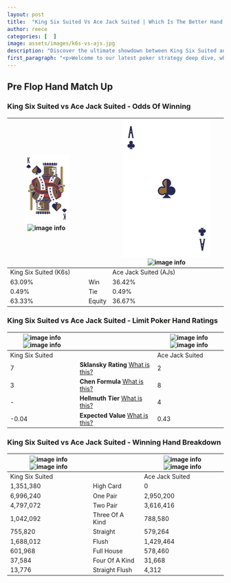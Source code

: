 ```yaml
---
layout: post
title:  "King Six Suited Vs Ace Jack Suited | Which Is The Better Hand In Poker? A Complete Guide"
author: reece
categories: [  ]
image: assets/images/k6s-vs-ajs.jpg
description: "Discover the ultimate showdown between King Six Suited and Ace Jack Suited in poker! Uncover the odds, strategies, and scenarios where one hand triumphs over the other. Get ready to up your poker game with this thrilling analysis."
first_paragraph: "<p>Welcome to our latest poker strategy deep dive, where we're pitting two distinct hands against each other in a high-stakes showdown: King Six Suited vs Ace Jack Suited.</p><p>In the dynamic world of poker, every decision counts, and knowing which hand holds the upper hand is key to your success at the table.</p><p>In this article, we'll dissect these two hands, explore the scenarios where one dominates the other, and equip you with the knowledge to make strategic choices that can tip the odds in your favor.</p><p>Get ready to unravel the intriguing dynamics of these poker hands and elevate your game to new heights.</p>"
---
```




[comment]: # (sp0)

## Pre Flop Hand Match Up

<div class="table hand-ratings" markdown="1"> 



### King Six Suited vs Ace Jack Suited - Odds Of Winning


    
| ![image info](assets/images/hand1/K.png) ![image info](assets/images/hand1/6s.png) |  | ![image info](assets/images/hand2/A.png) ![image info](assets/images/hand2/Js.png) |
| -------- | -------- | -------- |
| King Six Suited (K6s) |  | Ace Jack Suited (AJs) |
| 63.09% | Win | 36.42% |
| 0.49% | Tie | 0.49% |
| 63.33% | Equity | 36.67% |




[comment]: # (sp1)



### King Six Suited vs Ace Jack Suited - Limit Poker Hand Ratings


    
| ![image info](https://www.riverpairs.com/assets/images/hand1/K.png) ![image info](https://www.riverpairs.com/assets/images/hand1/6s.png) |  | ![image info](https://www.riverpairs.com/assets/images/hand2/A.png) ![image info](https://www.riverpairs.com/assets/images/hand2/Js.png) |
| -------- | -------- | -------- |
| King Six Suited |  | Ace Jack Suited |
| 7 | **Sklansky Rating** [What is this?](/sklansky-rating-explained) | 2 |
| 3 | **Chen Formula** [What is this?](/chen-formula-explained) | 8 |
| - | **Hellmuth Tier** [What is this?](/Hellmuth-tier-explained) | 4 |
| -0.04 | **Expected Value** [What is this?](/expected-value-explained) | 0.43 |




[comment]: # (sp2)



### King Six Suited vs Ace Jack Suited - Winning Hand Breakdown


    
| ![image info](https://www.riverpairs.com/assets/images/hand1/K.png) ![image info](https://www.riverpairs.com/assets/images/hand1/6s.png) |  | ![image info](https://www.riverpairs.com/assets/images/hand2/A.png) ![image info](https://www.riverpairs.com/assets/images/hand2/Js.png) |
| -------- | -------- | -------- |
| King Six Suited |  | Ace Jack Suited |
| 1,351,380 | High Card | 0 |
| 6,996,240 | One Pair | 2,950,200 |
| 4,797,072 | Two Pair | 3,616,416 |
| 1,042,092 | Three Of A Kind | 788,580 |
| 755,820 | Straight | 579,264 |
| 1,688,012 | Flush | 1,429,464 |
| 601,968 | Full House | 578,460 |
| 37,584 | Four Of A Kind | 31,668 |
| 13,776 | Straight Flush | 4,312 |




[comment]: # (sp3)



</div>

[comment]: # (sp4)



[comment]: # (sp5)


